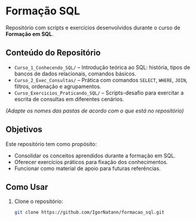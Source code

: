 # Formação SQL

Repositório com scripts e exercícios desenvolvidos durante o curso de **Formação em SQL**.

## Conteúdo do Repositório

- `Curso_1_Conhecendo_SQL/` – Introdução teórica ao SQL: história, tipos de bancos de dados relacionais, comandos básicos.
- `Curso_2_Exec_Consultas/` – Prática com comandos `SELECT`, `WHERE`, `JOIN`, filtros, ordenação e agrupamentos.
- `Curso_Exercicios_Praticando_SQL/` – Scripts-desafio para exercitar a escrita de consultas em diferentes cenários.

*(Adapte os nomes das pastas de acordo com o que está no repositório)*

## Objetivos

Este repositório tem como propósito:

- Consolidar os conceitos aprendidos durante a formação em SQL.
- Oferecer exercícios práticos para fixação dos conhecimentos.
- Funcionar como material de apoio para futuras referências.

## Como Usar

1. Clone o repositório:
   ```bash
   git clone https://github.com/IgorNatann/formacao_sql.git
